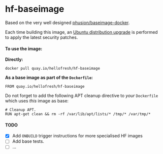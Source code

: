 hf-baseimage
===============

Based on the very well designed [phusion/baseimage-docker](https://github.com/phusion/baseimage-docker).

Each time building this image, an [Ubuntu distribution upgrade](https://github.com/phusion/baseimage-docker#upgrading-the-operating-system-inside-the-container) is performed to apply the latest security patches.

#### To use the image:

**Directly:**

    docker pull quay.io/hellofresh/hf-baseimage
      
**As a base image as part of the `Dockerfile`:**

    FROM quay.io/hellofresh/hf-baseimage

Do not forget to add the following APT cleanup directive to _your_ `Dockerfile` which uses _this_ image as base:

    # Cleanup APT.
    RUN apt-get clean && rm -rf /var/lib/apt/lists/* /tmp/* /var/tmp/*

#### TODO

- [x] Add `ONBUILD` trigger instructions for more specialised HF images
- [ ] Add base tests.
- [ ] ...
